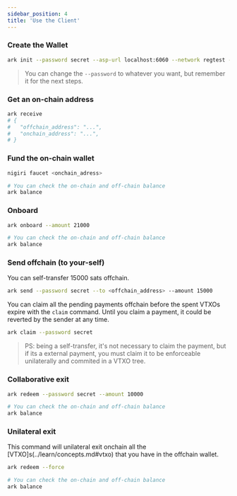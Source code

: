 ```yaml
---
sidebar_position: 4
title: 'Use the Client'
---
```


### Create the Wallet

```sh
ark init --password secret --asp-url localhost:6060 --network regtest --explorer http://localhost:3000
```

> You can change the `--password` to whatever you want, but remember it for the next steps.

### Get an on-chain address

```sh
ark receive
# {
#   "offchain_address": "...",
#   "onchain_address": "...",
# }
```

### Fund the on-chain wallet

```sh
nigiri faucet <onchain_adress>

# You can check the on-chain and off-chain balance
ark balance
```

### Onboard

```sh
ark onboard --amount 21000

# You can check the on-chain and off-chain balance
ark balance
```

### Send offchain (to your-self)

You can self-transfer 15000 sats offchain.

```sh
ark send --password secret --to <offchain_address> --amount 15000
```

You can claim all the pending payments offchain before the spent VTXOs expire with the `claim` command. Until you claim a payment, it could be reverted by the sender at any time. 

```sh
ark claim --password secret 
```

> PS: being a self-transfer, it's not necessary to claim the payment, but if its a external payment, you must claim it to be enforceable unilaterally and commited in a VTXO tree.

### Collaborative exit

```sh
ark redeem --password secret --amount 10000

# You can check the on-chain and off-chain balance
ark balance
```

### Unilateral exit

This command will unilateral exit onchain all the [VTXO]s(../learn/concepts.md#vtxo) that you have in the offchain wallet.

```sh
ark redeem --force

# You can check the on-chain and off-chain balance
ark balance
```
